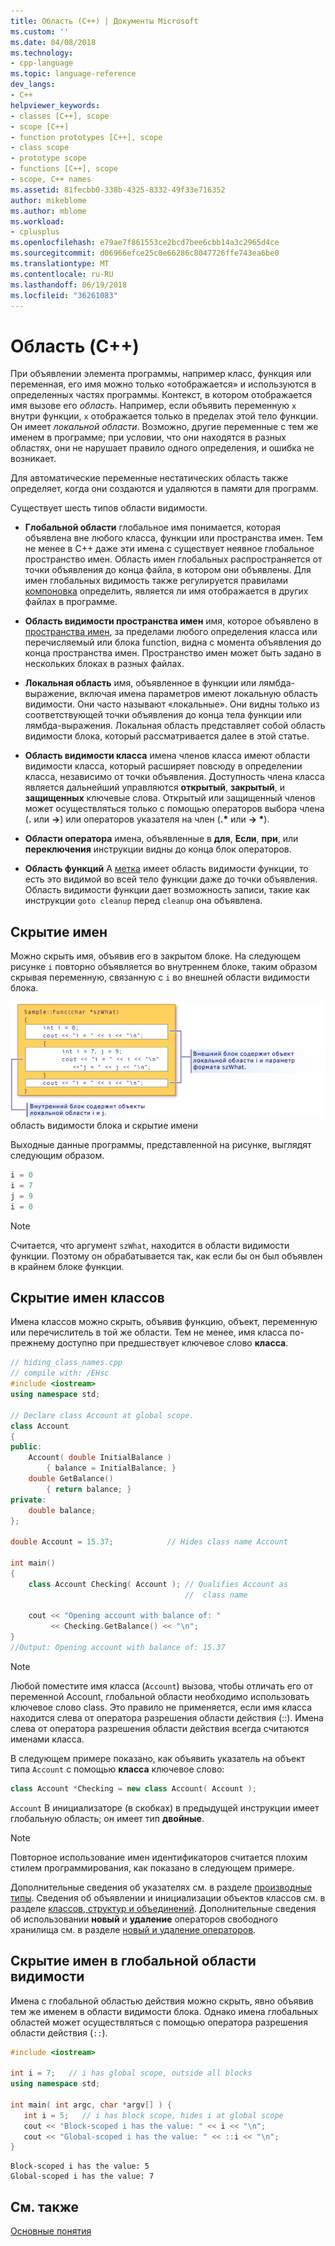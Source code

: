 ```yaml
---
title: Область (C++) | Документы Microsoft
ms.custom: ''
ms.date: 04/08/2018
ms.technology:
- cpp-language
ms.topic: language-reference
dev_langs:
- C++
helpviewer_keywords:
- classes [C++], scope
- scope [C++]
- function prototypes [C++], scope
- class scope
- prototype scope
- functions [C++], scope
- scope, C++ names
ms.assetid: 81fecbb0-338b-4325-8332-49f33e716352
author: mikeblome
ms.author: mblome
ms.workload:
- cplusplus
ms.openlocfilehash: e79ae7f861553ce2bcd7bee6cbb14a3c2965d4ce
ms.sourcegitcommit: d06966efce25c0e66286c8047726ffe743ea6be0
ms.translationtype: MT
ms.contentlocale: ru-RU
ms.lasthandoff: 06/19/2018
ms.locfileid: "36261083"
---
```

# <a name="scope-c"></a>Область (C++)

При объявлении элемента программы, например класс, функция или переменная, его имя можно только «отображается» и используются в определенных частях программы. Контекст, в котором отображается имя вызове его *область*. Например, если объявить переменную `x` внутри функции, `x` отображается только в пределах этой тело функции. Он имеет *локальной области*. Возможно, другие переменные с тем же именем в программе; при условии, что они находятся в разных областях, они не нарушает правило одного определения, и ошибка не возникает.

Для автоматические переменные нестатических область также определяет, когда они создаются и удаляются в памяти для программ. 

Существует шесть типов области видимости.

- **Глобальной области** глобальное имя понимается, которая объявлена вне любого класса, функции или пространства имен. Тем не менее в C++ даже эти имена с существует неявное глобальное пространство имен. Область имен глобальных распространяется от точки объявления до конца файла, в котором они объявлены. Для имен глобальных видимость также регулируется правилами [компоновка](program-and-linkage-cpp.md) определить, является ли имя отображается в других файлах в программе.

- **Область видимости пространства имен** имя, которое объявлено в [пространства имен](namespaces-cpp.md), за пределами любого определения класса или перечисляемый или блока function, видна с момента объявления до конца пространства имен. Пространство имен может быть задано в нескольких блоках в разных файлах.

- **Локальная область** имя, объявленное в функции или лямбда-выражение, включая имена параметров имеют локальную область видимости. Они часто называют «локальные». Они видны только из соответствующей точки объявления до конца тела функции или лямбда-выражения. Локальная область представляет собой область видимости блока, который рассматривается далее в этой статье.

- **Область видимости класса** имена членов класса имеют области видимости класса, который расширяет повсюду в определении класса, независимо от точки объявления. Доступность члена класса является дальнейший управляются **открытый**, **закрытый**, и **защищенных** ключевые слова. Открытый или защищенный членов может осуществляться только с помощью операторов выбора члена (**.** или **->**) или операторов указателя на член (**.\***  или **-> \***).

- **Области оператора** имена, объявленные в **для**, **Если**, **при**, или **переключения** инструкции видны до конца блок операторов.

- **Область функций** A [метка](labeled-statements.md) имеет область видимости функции, то есть это видимой во всей тело функции даже до точки объявления. Область видимости функции дает возможность записи, такие как инструкции `goto cleanup` перед `cleanup` она объявлена.

## <a name="hiding-names"></a>Скрытие имен

Можно скрыть имя, объявив его в закрытом блоке. На следующем рисунке `i` повторно объявляется во внутреннем блоке, таким образом скрывая переменную, связанную с `i` во внешней области видимости блока.

 ![Блок&#45;область скрытие](../cpp/media/vc38sf1.png "vc38SF1") область видимости блока и скрытие имени

 Выходные данные программы, представленной на рисунке, выглядят следующим образом.

```cpp
i = 0
i = 7
j = 9
i = 0
```

> [!NOTE]
> Считается, что аргумент `szWhat`, находится в области видимости функции. Поэтому он обрабатывается так, как если бы он был объявлен в крайнем блоке функции.

## <a name="hiding-class-names"></a>Скрытие имен классов

 Имена классов можно скрыть, объявив функцию, объект, переменную или перечислитель в той же области. Тем не менее, имя класса по-прежнему доступно при предшествует ключевое слово **класса**.

```cpp
// hiding_class_names.cpp
// compile with: /EHsc
#include <iostream>
using namespace std;

// Declare class Account at global scope.
class Account
{
public:
    Account( double InitialBalance )
        { balance = InitialBalance; }
    double GetBalance()
        { return balance; }
private:
    double balance;
};

double Account = 15.37;            // Hides class name Account

int main()
{
    class Account Checking( Account ); // Qualifies Account as 
                                       //  class name

    cout << "Opening account with balance of: "
         << Checking.GetBalance() << "\n";
}
//Output: Opening account with balance of: 15.37
```

> [!NOTE]
> Любой поместите имя класса (`Account`) вызова, чтобы отличать его от переменной Account, глобальной области необходимо использовать ключевое слово class. Это правило не применяется, если имя класса находится слева от оператора разрешения области действия (::). Имена слева от оператора разрешения области действия всегда считаются именами класса.

 В следующем примере показано, как объявить указатель на объект типа `Account` с помощью **класса** ключевое слово:

```cpp
class Account *Checking = new class Account( Account );
```

 `Account` В инициализаторе (в скобках) в предыдущей инструкции имеет глобальную область; он имеет тип **двойные**.

> [!NOTE]
> Повторное использование имен идентификаторов считается плохим стилем программирования, как показано в следующем примере.

 Дополнительные сведения об указателях см. в разделе [производные типы](http://msdn.microsoft.com/en-us/aa14183c-02fe-4d81-95fe-beddb0c01c7c). Сведения об объявлении и инициализации объектов классов см. в разделе [классов, структур и объединений](../cpp/classes-and-structs-cpp.md). Дополнительные сведения об использовании **новый** и **удаление** операторов свободного хранилища см. в разделе [новый и удаление операторов](new-and-delete-operators.md).

## <a name="hiding-names-with-global-scope"></a>Скрытие имен в глобальной области видимости

 Имена с глобальной областью действия можно скрыть, явно объявив тем же именем в области видимости блока. Однако имена глобальных областей может осуществляться с помощью оператора разрешения области действия (`::`).

```cpp
#include <iostream>

int i = 7;   // i has global scope, outside all blocks
using namespace std;

int main( int argc, char *argv[] ) {
   int i = 5;   // i has block scope, hides i at global scope
   cout << "Block-scoped i has the value: " << i << "\n";
   cout << "Global-scoped i has the value: " << ::i << "\n";
}
```

```Output
Block-scoped i has the value: 5
Global-scoped i has the value: 7
```

## <a name="see-also"></a>См. также

 [Основные понятия](../cpp/basic-concepts-cpp.md)